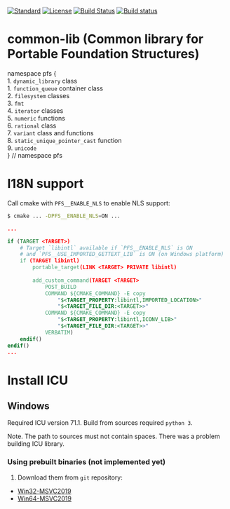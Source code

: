 [![Standard](https://img.shields.io/badge/C%2B%2B-11%2F14%2F17-blue)](https://en.wikipedia.org/wiki/C%2B%2B#Standardization)
[![License](https://img.shields.io/badge/license-MIT-blue.svg)](https://opensource.org/licenses/MIT)
[![Build Status](https://travis-ci.com/semenovf/common-lib.svg?branch=master)](https://travis-ci.com/semenovf/common-lib)
[![Build status](https://ci.appveyor.com/api/projects/status/bj7iu6bi1hf3r4w3?svg=true)](https://ci.appveyor.com/project/semenovf/common-lib)

# common-lib (Common library for Portable Foundation Structures)

namespace pfs {<br/>
    1. `dynamic_library` class<br/>
    1. `function_queue` container class<br/>
    2. `filesystem` classes<br/>
    3. `fmt`<br/>
    4. `iterator` classes<br/>
    5. `numeric` functions<br/>
    6. `rational` class<br/>
    7. `variant` class and functions<br/>
    8. `static_unique_pointer_cast` function<br/>
    9. `unicode`<br/>
} // namespace pfs<br/>

# I18N support

Call cmake with `PFS__ENABLE_NLS` to enable NLS support:

```sh
$ cmake ... -DPFS__ENABLE_NLS=ON ...
```

```cmake
...

if (TARGET <TARGET>)
    # Target `libintl` available if `PFS__ENABLE_NLS` is ON 
    # and `PFS__USE_IMPORTED_GETTEXT_LIB` is ON (on Windows platform)
    if (TARGET libintl)
        portable_target(LINK <TARGET> PRIVATE libintl)
        
        add_custom_command(TARGET <TARGET>
            POST_BUILD
            COMMAND ${CMAKE_COMMAND} -E copy 
                "$<TARGET_PROPERTY:libintl,IMPORTED_LOCATION>"
                "$<TARGET_FILE_DIR:<TARGET>>"
            COMMAND ${CMAKE_COMMAND} -E copy 
                "$<TARGET_PROPERTY:libintl,ICONV_LIB>"
                "$<TARGET_FILE_DIR:<TARGET>>"
            VERBATIM)
    endif()
endif()
...
```

# Install ICU

## Windows

Required ICU version 71.1.
Build from sources required `python 3`.

Note. The path to sources must not contain spaces. There was a problem building ICU library.

### Using prebuilt binaries (not implemented yet)

1. Download them from `git` repository:
* [Win32-MSVC2019](https://github.com/unicode-org/icu/releases/download/release-71-1/icu4c-71_1-Win32-MSVC2019.zip)
* [Win64-MSVC2019](https://github.com/unicode-org/icu/releases/download/release-71-1/icu4c-71_1-Win64-MSVC2019.zip)
